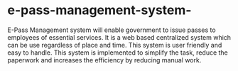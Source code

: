 # e-pass-management-system-
E-Pass Management system will enable government to issue passes to employees of essential services. It is a web based centralized system which can be use regardless of place and time. This system is user friendly and easy to handle. This system is implemented to simplify the task, reduce the paperwork and increases the efficiency by reducing manual work.
